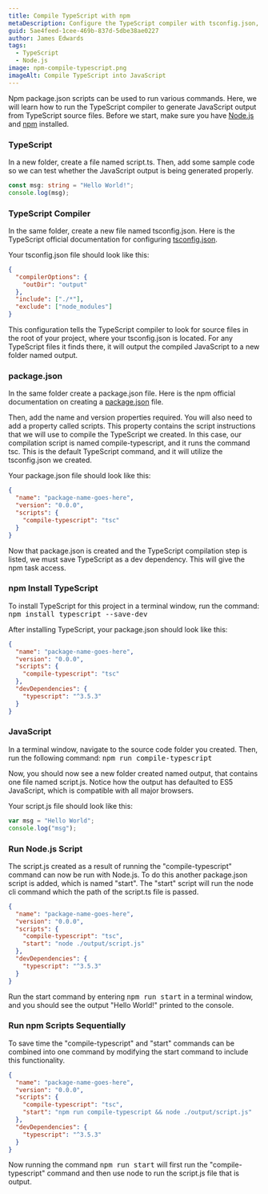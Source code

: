 ```yaml
---
title: Compile TypeScript with npm
metaDescription: Configure the TypeScript compiler with tsconfig.json, and compile TypeScript into JavaScript using tsc command, Node.js, and npm package.json scripts.
guid: 5ae4feed-1cee-469b-837d-5dbe38ae0227
author: James Edwards
tags:
  - TypeScript
  - Node.js
image: npm-compile-typescript.png
imageAlt: Compile TypeScript into JavaScript
---
```


Npm package.json scripts can be used to run various commands. Here, we will learn how to run the TypeScript compiler to generate JavaScript output from TypeScript source files. Before we start, make sure you have [Node.js](https://nodejs.org/en/) and [npm](https://docs.npmjs.com/downloading-and-installing-node-js-and-npm) installed.

### TypeScript

In a new folder, create a file named script.ts. Then, add some sample code so we can test whether the JavaScript output is being generated properly.

```typescript
const msg: string = "Hello World!";
console.log(msg);
```

### TypeScript Compiler

In the same folder, create a new file named tsconfig.json. Here is the TypeScript official documentation for configuring [tsconfig.json](https://www.typescriptlang.org/docs/handbook/tsconfig-json.html).

Your tsconfig.json file should look like this:

```json
{
  "compilerOptions": {
    "outDir": "output"
  },
  "include": ["./*"],
  "exclude": ["node_modules"]
}
```

This configuration tells the TypeScript compiler to look for source files in the root of your project, where your tsconfig.json is located. For any TypeScript files it finds there, it will output the compiled JavaScript to a new folder named output.

### package.json

In the same folder create a package.json file. Here is the npm official documentation on creating a [package.json](https://docs.npmjs.com/creating-a-package-json-file) file.

Then, add the name and version properties required. You will also need to add a property called scripts. This property contains the script instructions that we will use to compile the TypeScript we created. In this case, our compilation script is named compile-typescript, and it runs the command tsc. This is the default TypeScript command, and it will utilize the tsconfig.json we created.

Your package.json file should look like this:

```json
{
  "name": "package-name-goes-here",
  "version": "0.0.0",
  "scripts": {
    "compile-typescript": "tsc"
  }
}
```

Now that package.json is created and the TypeScript compilation step is listed, we must save TypeScript as a dev dependency. This will give the npm task access.

### npm Install TypeScript

To install TypeScript for this project in a terminal window, run the command: <kbd>npm install typescript --save-dev</kbd>

After installing TypeScript, your package.json should look like this:

```json
{
  "name": "package-name-goes-here",
  "version": "0.0.0",
  "scripts": {
    "compile-typescript": "tsc"
  },
  "devDependencies": {
    "typescript": "^3.5.3"
  }
}
```

### JavaScript

In a terminal window, navigate to the source code folder you created. Then, run the following command: <kbd>npm run compile-typescript</kbd>

Now, you should now see a new folder created named output, that contains one file named script.js. Notice how the output has defaulted to ES5 JavaScript, which is compatible with all major browsers.

Your script.js file should look like this:

```typescript
var msg = "Hello World";
console.log("msg");
```

### Run Node.js Script

The script.js created as a result of running the "compile-typescript" command can now be run with Node.js. To do this another package.json script is added, which is named "start". The "start" script will run the node cli command which the path of the script.ts file is passed.

```json
{
  "name": "package-name-goes-here",
  "version": "0.0.0",
  "scripts": {
    "compile-typescript": "tsc",
    "start": "node ./output/script.js"
  },
  "devDependencies": {
    "typescript": "^3.5.3"
  }
}
```

Run the start command by entering <kbd>npm run start</kbd> in a terminal window, and you should see the output "Hello World!" printed to the console.

### Run npm Scripts Sequentially

To save time the "compile-typescript" and "start" commands can be combined into one command by modifying the start command to include this functionality.

```json
{
  "name": "package-name-goes-here",
  "version": "0.0.0",
  "scripts": {
    "compile-typescript": "tsc",
    "start": "npm run compile-typescript && node ./output/script.js"
  },
  "devDependencies": {
    "typescript": "^3.5.3"
  }
}
```

Now running the command <kbd>npm run start</kbd> will first run the "compile-typescript" command and then use node to run the script.js file that is output.
